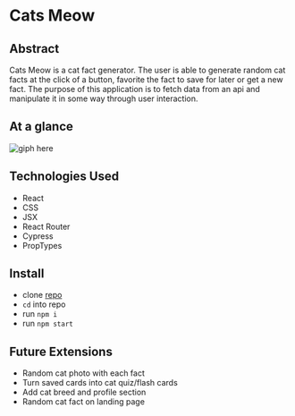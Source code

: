 # Cats Meow

## Abstract
Cats Meow is a cat fact generator. The user is able to generate random cat facts at the click of a button, favorite the fact to save for later or get a new fact. The purpose of this application is to fetch data from an api and manipulate it in some way through user interaction. 

## At a glance
![giph here](https://media.giphy.com/media/v1.Y2lkPTc5MGI3NjExYTM2ODljZDkwYTMwOTY4OGQzMjNlMDJjOTVlN2RhOThiZGFjYjhiZiZlcD12MV9pbnRlcm5hbF9naWZzX2dpZklkJmN0PWc/e1Lu0AXuKpu43QKhvJ/giphy.gif)

## Technologies Used
- React
- CSS
- JSX
- React Router
- Cypress
- PropTypes

## Install
- clone [repo](https://github.com/Pma913/cats-meow-2)
- `cd` into repo
- run `npm i`
- run `npm start`

## Future Extensions
- Random cat photo with each fact
- Turn saved cards into cat quiz/flash cards
- Add cat breed and profile section
- Random cat fact on landing page
